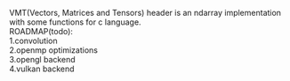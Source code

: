 VMT(Vectors, Matrices and Tensors) header is an ndarray implementation with some functions for c language. <br />
ROADMAP(todo): <br/>
1.convolution <br />
2.openmp optimizations <br />
3.opengl backend <br />
4.vulkan backend <br />
